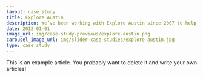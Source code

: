 ```yaml
---
layout: case_study
title: Explore Austin
description: We’ve been working with Explore Austin since 2007 to help them connect with their supporters. We are able to tag along on their summer wilderness Trips.
date: 2012-01-01
image_url: img/case-study-previews/explore-austin.png
carousel_image_url: img/slider-case-studies/explore-austin.jpg
type: case_study
---
```


This is an example article. You probably want to delete it and write your own articles!
